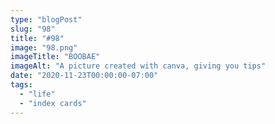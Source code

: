 ```yaml
---
type: "blogPost"
slug: "98"
title: "#98"
image: "98.png"
imageTitle: "BOOBAE"
imageAlt: "A picture created with canva, giving you tips"
date: "2020-11-23T00:00:00-07:00"
tags:
  - "life"
  - "index cards"
---
```

